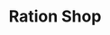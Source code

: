 ---
title: "Ration Shop"
url: /padanilam/ration-shop-state-highway-edappon-para/
shop: Lebensmittel
---